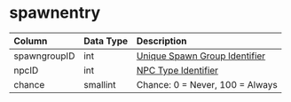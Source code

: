 # spawnentry

| Column | Data Type | Description |
| :--- | :--- | :--- |
| spawngroupID | int | [Unique Spawn Group Identifier](spawngroup.md) |
| npcID | int | [NPC Type Identifier](../npcs/npc_types.md) |
| chance | smallint | Chance: 0 = Never, 100 = Always |

